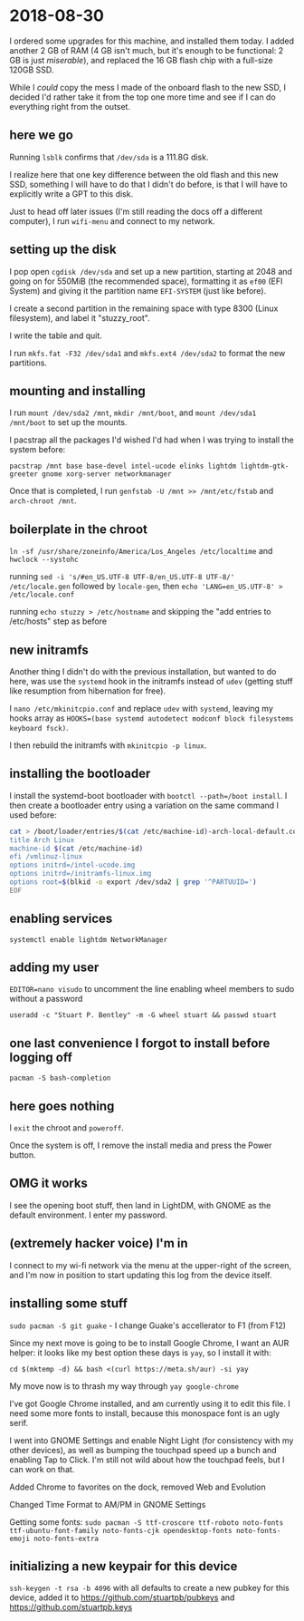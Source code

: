 # 2018-08-30

I ordered some upgrades for this machine, and installed them today. I added another 2 GB of RAM (4 GB isn't much, but it's enough to be functional: 2 GB is just *miserable*), and replaced the 16 GB flash chip with a full-size 120GB SSD.

While I *could* copy the mess I made of the onboard flash to the new SSD, I decided I'd rather take it from the top one more time and see if I can do everything right from the outset.

## here we go

Running `lsblk` confirms that `/dev/sda` is a 111.8G disk.

I realize here that one key difference between the old flash and this new SSD, something I will have to do that I didn't do before, is that I will have to explicitly write a GPT to this disk.

Just to head off later issues (I'm still reading the docs off a different computer), I run `wifi-menu` and connect to my network.

## setting up the disk

I pop open `cgdisk /dev/sda` and set up a new partition, starting at 2048 and going on for 550MiB (the recommended space), formatting it as `ef00` (EFI System) and giving it the partition name `EFI-SYSTEM` (just like before).

I create a second partition in the remaining space with type 8300 (Linux filesystem), and label it "stuzzy_root".

I write the table and quit.

I run `mkfs.fat -F32 /dev/sda1` and `mkfs.ext4 /dev/sda2` to format the new partitions.

## mounting and installing

I run `mount /dev/sda2 /mnt`, `mkdir /mnt/boot`, and `mount /dev/sda1 /mnt/boot` to set up the mounts.

I pacstrap all the packages I'd wished I'd had when I was trying to install the system before:

`pacstrap /mnt base base-devel intel-ucode elinks lightdm lightdm-gtk-greeter gnome xorg-server networkmanager`

Once that is completed, I run `genfstab -U /mnt >> /mnt/etc/fstab` and `arch-chroot /mnt`.

## boilerplate in the chroot

`ln -sf /usr/share/zoneinfo/America/Los_Angeles /etc/localtime` and `hwclock --systohc`

running `sed -i 's/#en_US.UTF-8 UTF-8/en_US.UTF-8 UTF-8/' /etc/locale.gen` followed by `locale-gen`, then `echo 'LANG=en_US.UTF-8' > /etc/locale.conf`

running `echo stuzzy > /etc/hostname` and skipping the "add entries to /etc/hosts" step as before

## new initramfs

Another thing I didn't do with the previous installation, but wanted to do here, was use the `systemd` hook in the initramfs instead of `udev` (getting stuff like resumption from hibernation for free).

I `nano /etc/mkinitcpio.conf` and replace `udev` with `systemd`, leaving my hooks array as `HOOKS=(base systemd autodetect modconf block filesystems keyboard fsck)`.

I then rebuild the initramfs with `mkinitcpio -p linux`.

## installing the bootloader

I install the systemd-boot bootloader with `bootctl --path=/boot install`. I then create a bootloader entry using a variation on the same command I used before:

```bash
cat > /boot/loader/entries/$(cat /etc/machine-id)-arch-local-default.conf << EOF
title Arch Linux
machine-id $(cat /etc/machine-id)
efi /vmlinuz-linux
options initrd=/intel-ucode.img
options initrd=/initramfs-linux.img
options root=$(blkid -o export /dev/sda2 | grep '^PARTUUID=')
EOF
```

## enabling services

`systemctl enable lightdm NetworkManager`

## adding my user

`EDITOR=nano visudo` to uncomment the line enabling wheel members to sudo without a password

`useradd -c "Stuart P. Bentley" -m -G wheel stuart && passwd stuart`

## one last convenience I forgot to install before logging off

`pacman -S bash-completion`

## here goes nothing

I `exit` the chroot and `poweroff`.

Once the system is off, I remove the install media and press the Power button.

## OMG it works

I see the opening boot stuff, then land in LightDM, with GNOME as the default environment. I enter my password.

## (extremely hacker voice) I'm in

I connect to my wi-fi network via the menu at the upper-right of the screen, and I'm now in position to start updating this log from the device itself.

## installing some stuff

`sudo pacman -S git guake` - I change Guake's accellerator to F1 (from F12)

Since my next move is going to be to install Google Chrome, I want an AUR helper: it looks like my best option these days is `yay`, so I install it with:

`cd $(mktemp -d) && bash <(curl https://meta.sh/aur) -si yay`

My move now is to thrash my way through `yay google-chrome`

I've got Google Chrome installed, and am currently using it to edit this file. I need some more fonts to install, because this monospace font is an ugly serif.

I went into GNOME Settings and enable Night Light (for consistency with my other devices), as well as bumping the touchpad speed up a bunch and enabling Tap to Click. I'm still not wild about how the touchpad feels, but I can work on that.

Added Chrome to favorites on the dock, removed Web and Evolution

Changed Time Format to AM/PM in GNOME Settings

Getting some fonts: `sudo pacman -S ttf-croscore ttf-roboto noto-fonts ttf-ubuntu-font-family noto-fonts-cjk opendesktop-fonts noto-fonts-emoji noto-fonts-extra`

## initializing a new keypair for this device

`ssh-keygen -t rsa -b 4096` with all defaults to create a new pubkey for this device, added it to https://github.com/stuartpb/pubkeys and https://github.com/stuartpb.keys
